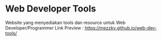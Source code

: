 # Web Developer Tools
Website yang menyediakan tools dan resource untuk Web Developer/Programmer
Link Preview : https://mezzky.github.io/web-dev-tools/
